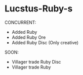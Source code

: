 # Lucstus-Ruby-s
 CONCURRENT:
 - Added Ruby
 - Added Ruby Ore
 - Added Ruby Disc (Only creative)

 SOON:
 - Villager trade Ruby Disc
 - Villager trade Ruby
